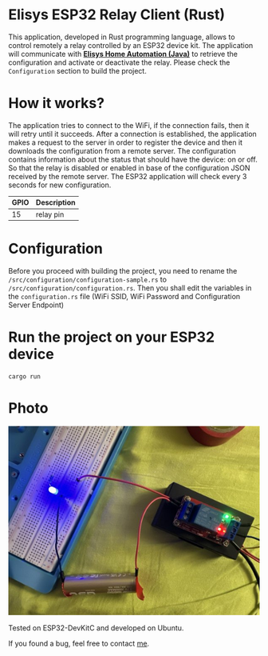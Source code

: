 # Elisys ESP32 Relay Client (Rust)

This application, developed in Rust programming language, allows to control remotely a relay controlled by an ESP32 device kit. The application will communicate with [**Elisys Home Automation (Java)**](https://github.com/goto-eof/elisys-home-automation-server-java) to retrieve the configuration and activate or deactivate the relay. Please check the `Configuration` section to build the project.

# How it works?

The application tries to connect to the WiFi, if the connection fails, then it will retry until it succeeds. After a connection is established, the application makes a request to the server in order to register the device and then it downloads the configuration from a remote server. The configuration contains information about the status that should have the device: on or off. So that the relay is disabled or enabled in base of the configuration JSON received by the remote server. The ESP32 application will check every 3 seconds for new configuration.

| GPIO | Description |
| ---- | ----------- |
| 15   | relay pin   |

# Configuration

Before you proceed with building the project, you need to rename the `/src/configuration/configuration-sample.rs` to `/src/configuration/configuration.rs`. Then you shall edit the variables in the `configuration.rs` file (WiFi SSID, WiFi Password and Configuration Server Endpoint)

# Run the project on your ESP32 device

```
cargo run
```

# Photo

![relay rust](/images/esp32-relay-client-rust.jpg)

Tested on ESP32-DevKitC and developed on Ubuntu.

If you found a bug, feel free to contact [me](https://andre-i.eu/#contactme).
